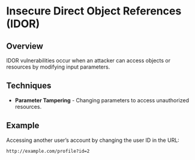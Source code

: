 

# Insecure Direct Object References (IDOR)

## Overview
IDOR vulnerabilities occur when an attacker can access objects or resources by modifying input parameters.

## Techniques
- **Parameter Tampering** - Changing parameters to access unauthorized resources.

## Example
Accessing another user’s account by changing the user ID in the URL:
```plaintext
http://example.com/profile?id=2

